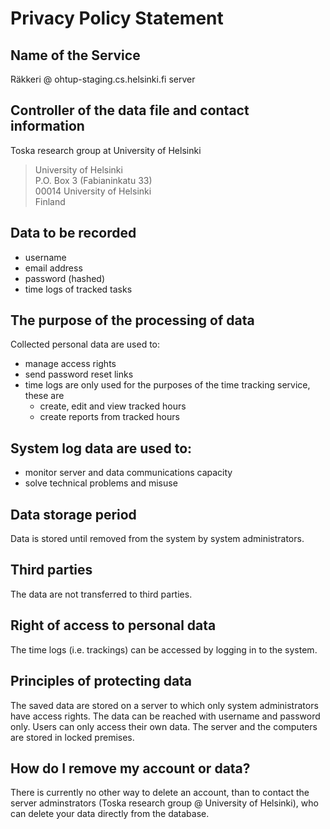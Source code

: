 # Privacy Policy Statement

## Name of the Service

Räkkeri @ ohtup-staging.cs.helsinki.fi server

## Controller of the data file and contact information

Toska research group at University of Helsinki

> University of Helsinki  
> P.O. Box 3 (Fabianinkatu 33)  
> 00014 University of Helsinki  
> Finland

## Data to be recorded

- username
- email address
- password (hashed)
- time logs of tracked tasks

## The purpose of the processing of data

Collected personal data are used to:

- manage access rights
- send password reset links
- time logs are only used for the purposes of the time tracking service, these are
  - create, edit and view tracked hours
  - create reports from tracked hours

## System log data are used to:

- monitor server and data communications capacity
- solve technical problems and misuse

## Data storage period

Data is stored until removed from the system by system administrators.

## Third parties

The data are not transferred to third parties.

## Right of access to personal data

The time logs (i.e. trackings) can be accessed by logging in to the system.

## Principles of protecting data

The saved data are stored on a server to which only system administrators have access rights. The data can be reached with username and password only. Users can only access their own data. The server and the computers are stored in locked premises.

## How do I remove my account or data?

There is currently no other way to delete an account, than to contact the server adminstrators (Toska research group @ University of Helsinki), who can delete your data directly from the database.
